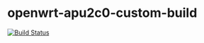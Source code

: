# openwrt-apu2c0-custom-build

[![Build Status](https://dev.azure.com/noizyland/OpenWrt-apu2c0/_apis/build/status/openwrt-apu2c0-custom-build?branchName=master)](https://dev.azure.com/noizyland/OpenWrt-apu2c0/_build/latest?definitionId=6&branchName=master)
